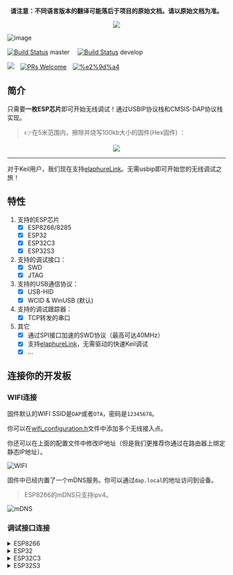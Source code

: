 <p align="center"><b>请注意：不同语言版本的翻译可能落后于项目的原始文档。请以原始文档为准。</b></p>

<p align="center"><img src="https://user-images.githubusercontent.com/17078589/120061980-49274280-c092-11eb-9916-4965f6c48388.png"/></p>

![image](https://user-images.githubusercontent.com/17078589/107857220-05ecef00-6e68-11eb-9fa0-506b32052dba.png)

[![Build Status](https://github.com/windowsair/wireless-esp8266-dap/workflows/build/badge.svg?branch=master)](https://github.com/windowsair/wireless-esp8266-dap/actions?query=branch%3Amaster) master　
[![Build Status](https://github.com/windowsair/wireless-esp8266-dap/workflows/build/badge.svg?branch=develop)](https://github.com/windowsair/wireless-esp8266-dap/actions?query=branch%3Adevelop) develop

[![](https://img.shields.io/badge/license-MIT-green.svg?style=flat-square)](https://github.com/windowsair/wireless-esp8266-dap/LICENSE)　[![PRs Welcome](https://img.shields.io/badge/PRs-welcome-blue.svg?style=flat-square)](https://github.com/windowsair/wireless-esp8266-dap/pulls)　[![%e2%9d%a4](https://img.shields.io/badge/made%20with-%e2%9d%a4-ff69b4.svg?style=flat-square)](https://github.com/windowsair/wireless-esp8266-dap)

## 简介

只需要**一枚ESP芯片**即可开始无线调试！通过USBIP协议栈和CMSIS-DAP协议栈实现。

> 👉在5米范围内，擦除并烧写100kb大小的固件(Hex固件) ：

<p align="center"><img src="https://user-images.githubusercontent.com/17078589/120925694-4bca0d80-c70c-11eb-91b7-ffa54770faea.gif"/></p>

----

对于Keil用户，我们现在支持[elaphureLink](https://github.com/windowsair/elaphureLink)。无需usbip即可开始您的无线调试之旅！

## 特性

1. 支持的ESP芯片
    - [x] ESP8266/8285
    - [x] ESP32
    - [x] ESP32C3
    - [x] ESP32S3

2. 支持的调试接口：
    - [x] SWD
    - [x] JTAG

3. 支持的USB通信协议：
    - [x] USB-HID
    - [x] WCID & WinUSB (默认)
4. 支持的调试跟踪器：
    - [x] TCP转发的串口

5. 其它
    - [x] 通过SPI接口加速的SWD协议（最高可达40MHz）
    - [x] 支持[elaphureLink](https://github.com/windowsair/elaphureLink)，无需驱动的快速Keil调试
    - [x] ...

## 连接你的开发板

### WIFI连接

固件默认的WIFI SSID是`DAP`或者`OTA`，密码是`12345678`。

你可以在[wifi_configuration.h](main/wifi_configuration.h)文件中添加多个无线接入点。

你还可以在上面的配置文件中修改IP地址（但是我们更推荐你通过在路由器上绑定静态IP地址）。

![WIFI](https://user-images.githubusercontent.com/17078589/118365659-517e7880-b5d0-11eb-9a5b-afe43348c2ba.png)

固件中已经内置了一个mDNS服务。你可以通过`dap.local`的地址访问到设备。

> ESP8266的mDNS只支持ipv4。

![mDNS](https://user-images.githubusercontent.com/17078589/149659052-7b29533f-9660-4811-8125-f8f50490d762.png)


### 调试接口连接

<details>
<summary>ESP8266</summary>

| SWD            |        |
|----------------|--------|
| SWCLK          | GPIO14 |
| SWDIO          | GPIO13 |
| TVCC           | 3V3    |
| GND            | GND    |


--------------


| JTAG               |         |
|--------------------|---------|
| TCK                | GPIO14  |
| TMS                | GPIO13  |
| TDI                | GPIO4   |
| TDO                | GPIO16  |
| nTRST \(optional\) | GPIO0\* |
| nRESET             | GPIO5   |
| TVCC               | 3V3     |
| GND                | GND     |

--------------

| Other              |               |
|--------------------|---------------|
| LED\_WIFI\_STATUS  | GPIO15        |
| Tx                 | GPIO2         |
| Rx                 | GPIO3 (U0RXD) |

> Rx和Tx用于TCP转发的串口，默认不开启该功能。

</details>


<details>
<summary>ESP32</summary>

| SWD            |        |
|----------------|--------|
| SWCLK          | GPIO14 |
| SWDIO          | GPIO13 |
| TVCC           | 3V3    |
| GND            | GND    |


--------------


| JTAG               |         |
|--------------------|---------|
| TCK                | GPIO14  |
| TMS                | GPIO13  |
| TDI                | GPIO18  |
| TDO                | GPIO19  |
| nTRST \(optional\) | GPIO25  |
| nRESET             | GPIO26  |
| TVCC               | 3V3     |
| GND                | GND     |

--------------

| Other              |               |
|--------------------|---------------|
| LED\_WIFI\_STATUS  | GPIO27        |
| Tx                 | GPIO23        |
| Rx                 | GPIO22        |


> Rx和Tx用于TCP转发的串口，默认不开启该功能。


</details>


<details>
<summary>ESP32C3</summary>

| SWD            |        |
|----------------|--------|
| SWCLK          | GPIO6  |
| SWDIO          | GPIO7  |
| TVCC           | 3V3    |
| GND            | GND    |


--------------


| JTAG               |         |
|--------------------|---------|
| TCK                | GPIO6   |
| TMS                | GPIO7   |
| TDI                | GPIO9   |
| TDO                | GPIO8   |
| nTRST \(optional\) | GPIO4   |
| nRESET             | GPIO5   |
| TVCC               | 3V3     |
| GND                | GND     |

--------------

| Other              |               |
|--------------------|---------------|
| LED\_WIFI\_STATUS  | GPIO10        |
| Tx                 | GPIO19        |
| Rx                 | GPIO18        |


> Rx和Tx用于TCP转发的串口，默认不开启该功能。


</details>

<details>
<summary>ESP32S3</summary>

| SWD            |        |
|----------------|--------|
| SWCLK          | GPIO12 |
| SWDIO          | GPIO11 |
| TVCC           | 3V3    |
| GND            | GND    |


--------------


| JTAG               |        |
|--------------------|--------|
| TCK                | GPIO12 |
| TMS                | GPIO11 |
| TDI                | GPIO10 |
| TDO                | GPIO9  |
| nTRST \(optional\) | GPIO14 |
| nRESET             | GPIO13 |
| TVCC               | 3V3    |
| GND                | GND    |



----

## 硬件参考电路

目前这里仅有ESP8266的参考电路。


我们为你提供了一个简单的硬件电路例子作为参考：

![sch](https://user-images.githubusercontent.com/17078589/120953707-2a0a6e00-c780-11eb-9ad8-7221cf847974.png)

***除此之外，你也可以像我们一开始给出的那张图片直接用杜邦线连接开发板，这就不需要额外的电路。***

此外，你还可以从贡献者那里获得一个完整的硬件参考电路，详见 [circuit](circuit)文件夹。

------

## 编译固件并烧写

你可以在本地构建或使用Github Action在线构建固件，然后下载固件进行烧写。

### 使用Github Action在线构建固件

详见：[Build with Github Action](https://github.com/windowsair/wireless-esp8266-dap/wiki/Build-with-Github-Action)

### 在本地构建并烧写


<details>
<summary>ESP8266</summary>

1. 获取ESP8266 SDK

    项目中已经随附了一个SDK。请不要使用其他版本的SDK。

2. 编译和烧写

    使用ESP-IDF编译系统进行构建。
    更多的信息，请见：[Build System](https://docs.espressif.com/projects/esp-idf/en/latest/api-guides/build-system.html "Build System")


下面例子展示了在Windows上完成这些任务的一种可行方法：

```bash
# 编译
python ./idf.py build
# 烧写
python ./idf.py -p /dev/ttyS5 flash
```

</details>


<details>
<summary>ESP32/ESP32C3</summary>

1. 获取esp-idf

    目前，请考虑使用esp-idf v4.4.2： https://github.com/espressif/esp-idf/releases/tag/v4.4.2

2. 编译和烧写

    使用ESP-IDF编译系统进行构建。
    更多的信息，请见：[Build System](https://docs.espressif.com/projects/esp-idf/en/latest/api-guides/build-system.html "Build System")


下面例子展示了在Windows上完成这些任务的一种可行方法：

```bash
# 编译
idf.py build
# 烧写
idf.py -p /dev/ttyS5 flash
```


> 位于项目根目录的`idf.py`脚本仅适用于较老的ESP8266设备，请不要在ESP32设备上使用。

</details>


> 我们还提供了预编译固件用于快速评估。详见 [Releases](https://github.com/windowsair/wireless-esp8266-dap/releases)




## 使用

1. 获取USBIP项目

- Windows: [usbip-win](https://github.com/cezanne/usbip-win)。
- Linux：USBIP作为Linux内核的一部分发布，但我们还没有在Linux平台上测试，下面的说明都是在Windows平台下的。

2. 启动ESP8266并且把ESP8266连接到同一个WIFI下。

3. 通过USBIP连接ESP8266：

```bash
# 仅HID模式，用于SourceForge上的预编译版本或者旧的USBIP版本。
.\usbip.exe -D -a <your-esp8266-ip-address>  1-1

# 👉 推荐。HID模式或者WinUSB模式。用于usbip-win 0.3.0 kmdf ude版本。
.\usbip.exe attach_ude -r <your-esp8266-ip-address> -b 1-1
```

如果一切顺利，你应该看到你的设备被连接，如下图所示。

![image](https://user-images.githubusercontent.com/17078589/107849548-f903d780-6e36-11eb-846f-3eaf0c0dc089.png)

下面我们用keil MDK来测试：

![target](https://user-images.githubusercontent.com/17078589/73830040-eb3c6f00-483e-11ea-85ee-c40b68a836b2.png)

------

## 经常会问的问题

### Keil提示“RDDI-DAP ERROR”或“SWD/JTAG Communication Failure”

1. 检查线路连接。别忘了连接3V3引脚。
2. 检查网络连接是否稳定。


## DAP很慢或者不稳定

注意，本项目受限于周围的网络环境。如果你在电脑上使用热点进行连接，你可以尝试使用wireshark等工具对网络连接进行分析。当调试闲置时，线路上应保持静默，而正常工作时一般不会发生太多的丢包。

一些局域网广播数据包可能会造成严重影响，这些包可能由这些应用发出：
- DropBox LAN Sync
- Logitech Arx Control
- ...

对于ESP8266, 这无异于UDP洪水攻击...😰


周围的射频环境同样会造成影响，此外距离、网卡性能等也可能是需要考虑的。



## 文档

### 速度策略

单独使用ESP8266通用IO时的最大翻转速率只有大概2MHz。当你选择最大时钟时，我们需要采取以下操作：

- `clock < 2Mhz` ：与你选择的时钟速度类似。
- `2MHz <= clock < 10MHz` ：使用最快的纯IO速度。
- `clock >= 10MHz` ：使用40MHz时钟的SPI加速。

> 请注意，这个项目最重要的速度制约因素仍然是TCP连接速度。

### 对于OpenOCD用户

这个项目最初是为在Keil上运行而设计的，但现在你也可以在OpenOCD上通过它来烧录程序。
注意，如果你想使用40MHz的SPI加速器，你需要在连接目标设备后指定速度，否则会在开始时失败。

```bash
# 在使用flash指令前需要先运行：
> adapter speed 10000

> halt
> flash write_image [erase] [unlock] filename [offset] [type]
```

> Keil的操作时序与OpenOCD的有些不同。例如，OpenOCD在读取 "IDCODE "寄存器之前缺少SWD线复位序列。

### 系统 OTA

当这个项目被更新时，你可以通过无线方式更新固件。

请访问以下网站了解OTA操作。[在线OTA](http://corsacota.surge.sh/?address=dap.local:3241)

对于大多数ESP8266设备，你不需要关心闪存的大小。然而，闪存大小设置不当可能会导致OTA失败。在这种情况下，请用`idf.py menuconfig`改变闪存大小，或者修改`sdkconfig`：

```
# 选择一个flash大小
CONFIG_ESPTOOLPY_FLASHSIZE_1MB=y
CONFIG_ESPTOOLPY_FLASHSIZE_2MB=y
CONFIG_ESPTOOLPY_FLASHSIZE_4MB=y
CONFIG_ESPTOOLPY_FLASHSIZE_8MB=y
CONFIG_ESPTOOLPY_FLASHSIZE_16MB=y

# 然后设置flash大小
CONFIG_ESPTOOLPY_FLASHSIZE="2MB"
```

如果闪存大小为2MB，sdkconfig文件会看起来像这样：

```
CONFIG_ESPTOOLPY_FLASHSIZE_2MB=y
CONFIG_ESPTOOLPY_FLASHSIZE="2MB"
```

对于闪存大小为1MB的设备，如ESP8285，必须做以下修改。

```
CONFIG_PARTITION_TABLE_FILENAME="partitions_two_ota.1MB.csv"
CONFIG_ESPTOOLPY_FLASHSIZE_1MB=y
CONFIG_ESPTOOLPY_FLASHSIZE="1MB"
CONFIG_ESP8266_BOOT_COPY_APP=y
```

可以用esptool.py工具检查你使用的ESP设备闪存大小：

```bash
esptool.py -p (PORT) flash_id
```

### TCP转发的串口

该功能在TCP和Uart之间提供了一个桥梁：
```
发送数据   ->  TCP  ->  Uart TX -> 外部设备

接收数据   <-  TCP  <-  Uart Rx <- 外部设备
```

![uart_tcp_bridge](https://user-images.githubusercontent.com/17078589/150290065-05173965-8849-4452-ab7e-ec7649f46620.jpg)

当TCP连接建立后，ESP芯片将尝试解决首次发送的文本。当文本是一个有效的波特率时，转发器就会切换到该波特率。例如，发送ASCII文本`115200`会将波特率切换为115200。
由于性能原因，该功能默认不启用。你可以修改 [wifi_configuration.h](main/wifi_configuration.h) 来打开它。

----

## 开发

请查看其他分支以了解最新的开发进展。我们欢迎任何形式的贡献，包括但不限于新功能、关于电路的想法和文档。

如果你有什么想法，欢迎在下面提出：
- [新的Issues](https://github.com/windowsair/wireless-esp8266-dap/issues)
- [新的pull request](https://github.com/windowsair/wireless-esp8266-dap/pulls)


# 致谢

归功于以下项目、人员和组织。

> - https://github.com/thevoidnn/esp8266-wifi-cmsis-dap for adapter firmware based on CMSIS-DAP v1.0
> - https://github.com/ARM-software/CMSIS_5 for CMSIS
> - https://github.com/cezanne/usbip-win for usbip windows


- [@HeavenSpree](https://www.github.com/HeavenSpree)
- [@Zy19930907](https://www.github.com/Zy19930907)
- [@caiguang1997](https://www.github.com/caiguang1997)
- [@ZhuYanzhen1](https://www.github.com/ZhuYanzhen1)


## 许可证
[MIT 许可证](LICENSE)
